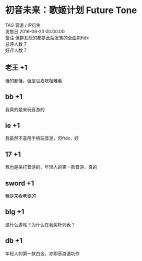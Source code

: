 



# 初音未来：歌姬计划 Future Tone
  
TAG 音游 / IP衍生  
发售日 2016-06-23 00:00:00  
备注 但群友玩的都是此后发售的全曲包ftdx  
总评人数 7  
好评人数 7
## 老王 +1


懂的都懂，但是世嘉吃相难看
## bb +1


我真的是来玩音游的
## ie +1


我虽然不喜用手柄玩音游，但ftdx，好
## 17 +1


我也是来打音游的，年轻人的第一款音游，真的
## sword +1


我是来看老婆的
## blg +1


这什么游戏？为什么在我奖杯列表？
## db +1


年轻人的第一款白金，亦即音游退坑作
